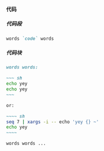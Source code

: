 

#### 代码

##### 代码段

~~~~~ markdown
words `code` words
~~~~~

##### 代码块

~~~~~ markdown
words words: 

~~~ sh
echo yey
echo yey
~~~

or: 

~~~~ sh
seq 7 | xargs -i -- echo 'yey {} ~'
echo yey
~~~~

words words ...
~~~~~

